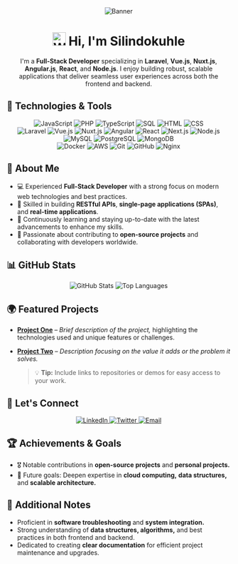 <div align="center">
  <img src="https://via.placeholder.com/1000x400/0d1117/ffffff?text=Silindokuhle+Mapiyeye+-+Full+Stack+Developer" alt="Banner" />
</div>

<h1 align="center">
  <img src="https://user-images.githubusercontent.com/17039389/175778730-1715c0a7-59c8-4886-90d5-4d45e2d6eb9d.gif" width="30" alt="Wave" />
  Hi, I'm Silindokuhle
</h1>

<p align="center">
  I'm a <strong>Full-Stack Developer</strong> specializing in <strong>Laravel</strong>, <strong>Vue.js</strong>, <strong>Nuxt.js</strong>, <strong>Angular.js</strong>, <strong>React</strong>, and <strong>Node.js</strong>. I enjoy building robust, scalable applications that deliver seamless user experiences across both the frontend and backend.
</p>

## 🚀 Technologies & Tools

<div align="center">
  <img src="https://img.shields.io/badge/JavaScript-F7DF1E?style=for-the-badge&logo=javascript&logoColor=black" alt="JavaScript" />
  <img src="https://img.shields.io/badge/PHP-777BB4?style=for-the-badge&logo=php&logoColor=white" alt="PHP" />
  <img src="https://img.shields.io/badge/TypeScript-007ACC?style=for-the-badge&logo=typescript&logoColor=white" alt="TypeScript" />
  <img src="https://img.shields.io/badge/SQL-4479A1?style=for-the-badge&logo=sql&logoColor=white" alt="SQL" />
  <img src="https://img.shields.io/badge/HTML-E34F26?style=for-the-badge&logo=html5&logoColor=white" alt="HTML" />
  <img src="https://img.shields.io/badge/CSS-1572B6?style=for-the-badge&logo=css3&logoColor=white" alt="CSS" />
</div>

<div align="center">
  <img src="https://img.shields.io/badge/Laravel-FF2D20?style=for-the-badge&logo=laravel&logoColor=white" alt="Laravel" />
  <img src="https://img.shields.io/badge/Vue.js-4FC08D?style=for-the-badge&logo=vue.js&logoColor=white" alt="Vue.js" />
  <img src="https://img.shields.io/badge/Nuxt.js-00C58E?style=for-the-badge&logo=nuxt.js&logoColor=white" alt="Nuxt.js" />
  <img src="https://img.shields.io/badge/Angular-DD0031?style=for-the-badge&logo=angular&logoColor=white" alt="Angular" />
  <img src="https://img.shields.io/badge/React-61DAFB?style=for-the-badge&logo=react&logoColor=black" alt="React" />
  <img src="https://img.shields.io/badge/Next.js-00C58E?style=for-the-badge&logo=nuxt.js&logoColor=white" alt="Next.js" />
  <img src="https://img.shields.io/badge/Node.js-339933?style=for-the-badge&logo=node.js&logoColor=white" alt="Node.js" />
</div>

<div align="center">
  <img src="https://img.shields.io/badge/MySQL-4479A1?style=for-the-badge&logo=mysql&logoColor=white" alt="MySQL" />
  <img src="https://img.shields.io/badge/PostgreSQL-336791?style=for-the-badge&logo=postgresql&logoColor=white" alt="PostgreSQL" />
  <img src="https://img.shields.io/badge/MongoDB-47A248?style=for-the-badge&logo=mongodb&logoColor=white" alt="MongoDB" />
</div>

<div align="center">
  <img src="https://img.shields.io/badge/Docker-2496ED?style=for-the-badge&logo=docker&logoColor=white" alt="Docker" />
  <img src="https://img.shields.io/badge/AWS-232F3E?style=for-the-badge&logo=amazon-aws&logoColor=white" alt="AWS" />
  <img src="https://img.shields.io/badge/Git-F05032?style=for-the-badge&logo=git&logoColor=white" alt="Git" />
  <img src="https://img.shields.io/badge/GitHub-181717?style=for-the-badge&logo=github&logoColor=white" alt="GitHub" />
  <img src="https://img.shields.io/badge/Nginx-269539?style=for-the-badge&logo=nginx&logoColor=white" alt="Nginx" />
</div>

## 🌟 About Me

- 💻 Experienced **Full-Stack Developer** with a strong focus on modern web technologies and best practices.
- 🔧 Skilled in building **RESTful APIs**, **single-page applications (SPAs)**, and **real-time applications**.
- 🌱 Continuously learning and staying up-to-date with the latest advancements to enhance my skills.
- 🚀 Passionate about contributing to **open-source projects** and collaborating with developers worldwide.

## 📊 GitHub Stats

<div align="center">
  <img src="https://github-readme-stats.vercel.app/api?username=silindokuhleL&show_icons=true&theme=dark" alt="GitHub Stats" />
  <img src="https://github-readme-stats.vercel.app/api/top-langs/?username=silindokuhleL&layout=compact&theme=dark" alt="Top Languages" />
</div>

## 🌍 Featured Projects

- **[Project One](#)** – *Brief description of the project,* highlighting the technologies used and unique features or challenges.
- **[Project Two](#)** – *Description focusing on the value it adds or the problem it solves.*

  > 💡 **Tip:** Include links to repositories or demos for easy access to your work.

## 🔗 Let's Connect

<div align="center">
  <a href="https://www.linkedin.com/in/silindokuhleL">
    <img src="https://img.shields.io/badge/LinkedIn-0077B5?style=for-the-badge&logo=linkedin&logoColor=white" alt="LinkedIn" />
  </a>
  <a href="https://twitter.com/silindokuhleL">
    <img src="https://img.shields.io/badge/Twitter-1DA1F2?style=for-the-badge&logo=twitter&logoColor=white" alt="Twitter" />
  </a>
  <a href="mailto:silindokuhle@example.com">
    <img src="https://img.shields.io/badge/Email-D14836?style=for-the-badge&logo=gmail&logoColor=white" alt="Email" />
  </a>
</div>

## 🏆 Achievements & Goals

- 🎖 Notable contributions in **open-source projects** and **personal projects.**
- 🎯 Future goals: Deepen expertise in **cloud computing,** **data structures,** and **scalable architecture.**

## 📌 Additional Notes

- Proficient in **software troubleshooting** and **system integration.**
- Strong understanding of **data structures, algorithms,** and best practices in both frontend and backend.
- Dedicated to creating **clear documentation** for efficient project maintenance and upgrades.
